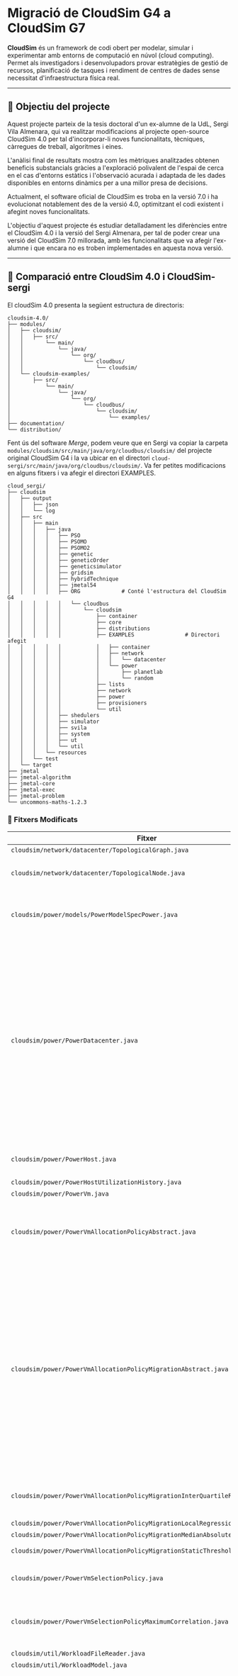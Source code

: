 # Migració de CloudSim G4 a CloudSim G7

**CloudSim** és un framework de codi obert per modelar, simular i experimentar amb entorns de computació en núvol (cloud computing). Permet als investigadors i desenvolupadors provar estratègies de gestió de recursos, planificació de tasques i rendiment de centres de dades sense necessitat d'infraestructura física real.

---

## 📌 Objectiu del projecte

Aquest projecte parteix de la tesis doctoral d'un ex-alumne de la UdL, Sergi Vila Almenara, qui va realitzar modificacions al projecte open-source CloudSim 4.0 per tal d'incorporar-li noves funcionalitats, tècniques, càrregues de treball, algoritmes i eines.

L'anàlisi final de resultats mostra com les mètriques analitzades obtenen beneficis substancials gràcies a l'exploració polivalent de l'espai de cerca en el cas d'entorns estàtics i l'observació acurada i adaptada de les dades disponibles en entorns dinàmics per a una millor presa de decisions.

Actualment, el software oficial de CloudSim es troba en la versió 7.0 i ha evolucionat notablement des de la versió 4.0, optimitzant el codi existent i afegint noves funcionalitats.

L'objectiu d'aquest projecte és estudiar detalladament les diferències entre el CloudSim 4.0 i la versió del Sergi Almenara, per tal de poder crear una versió del CloudSim 7.0 millorada, amb les funcionalitats que va afegir l'ex-alumne i que encara no es troben implementades en aquesta nova versió.

---

## 🧪 Comparació entre CloudSim 4.0 i CloudSim-sergi

El cloudSim 4.0 presenta la següent estructura de directoris:

```
cloudsim-4.0/
├── modules/
│   ├── cloudsim/
│   │   ├── src/
│   │       └── main/
│   │           └── java/
│   │               └── org/
│   │                   └── cloudbus/
│   │                       └── cloudsim/
│   └── cloudsim-examples/
│       ├── src/
│           └── main/
│               └── java/
│                   └── org/
│                       └── cloudbus/
│                           └── cloudsim/
│                               └── examples/
├── documentation/                                       
└── distribution/  
```

Fent ús del software *Merge*, podem veure que en Sergi va copiar la carpeta ```modules/cloudsim/src/main/java/org/cloudbus/cloudsim/``` del projecte original CloudSim G4 i la va ubicar en el directori ```cloud-sergi/src/main/java/org/cloudbus/cloudsim/```. Va fer petites modificacions en alguns fitxers i va afegir el directori EXAMPLES.


```
cloud_sergi/
├── cloudsim
│   ├── output
│   │   ├── json
│   │   └── log
│   ├── src
│   │   ├── main
│   │   │   ├── java
│   │   │   │   ├── PSO
│   │   │   │   ├── PSOMO
│   │   │   │   ├── PSOMO2
│   │   │   │   ├── genetic
│   │   │   │   ├── geneticOrder
│   │   │   │   ├── geneticsimulator
│   │   │   │   ├── gridsim
│   │   │   │   ├── hybridTechnique
│   │   │   │   ├── jmetal54
│   │   │   │   ├── ORG             # Conté l'estructura del CloudSim G4 
│   │   │   │   │   └── cloudbus
│   │   │   │   │       └── cloudsim
│   │   │   │   │           ├── container
│   │   │   │   │           ├── core
│   │   │   │   │           ├── distributions
│   │   │   │   │           ├── EXAMPLES                # Directori afegit
│   │   │   │   │           │   ├── container
│   │   │   │   │           │   ├── network
│   │   │   │   │           │   │   └── datacenter
│   │   │   │   │           │   └── power
│   │   │   │   │           │       ├── planetlab
│   │   │   │   │           │       └── random
│   │   │   │   │           ├── lists
│   │   │   │   │           ├── network
│   │   │   │   │           ├── power
│   │   │   │   │           ├── provisioners
│   │   │   │   │           └── util
│   │   │   │   ├── shedulers
│   │   │   │   ├── simulator
│   │   │   │   ├── svila
│   │   │   │   ├── system
│   │   │   │   ├── ut
│   │   │   │   └── util
│   │   │   └── resources
│   │   └── test
│   └── target
├── jmetal
├── jmetal-algorithm
├── jmetal-core
├── jmetal-exec
├── jmetal-problem
└── uncommons-maths-1.2.3
```

### 📁 Fitxers Modificats

| Fitxer | Canvi |
|--------|-------|
|```cloudsim/network/datacenter/TopologicalGraph.java```|Afegeix comentari ```// WORKING ON private Map<Node> nodeMap;```|
|```cloudsim/network/datacenter/TopologicalNode.java```|<ul><li>Afegeix mètode public *setNodeLabel(String name)*<br></li><li>Afegeix setter `setNodeLabel(String name)`</li></ul>|
|```cloudsim/power/models/PowerModelSpecPower.java```|<ul><li>Afegeix condició: <code>if (utilization > 1 && utilization < 1.0001){<br>utilization = 1;<br>}</code>al mètode <code>getPower()</code></li></ul>|
|```cloudsim/power/PowerDatacenter.java```|<ul><li>Afegeix la variable pública *snapshots* de tipus *List&lt;Snapshot&gt;*</li><li>Afegeix la variable pública *migrationDelay* de tipus *migrationDelay*</li><li>Afegeix la variable privada *datacenterBroker* de tipus *datacenterBroker*</li><li>Afegeix la variable privada *slotNum* de tipus *int*</li><li>Inicialitza dins el constructor les variables *snapshots* i *slotNum*</li><li>Afegeix setter de *datacenterBroker*</li><li>Afegeix setter de *migrationDelayer*</li><li>Afegeix mètode públic *updateMigrationDelayer()*</li><li>Afegeix mètode privat *migrationDelayerAllowsMigrations()*</li><li>Al mètode *updateCloudletProcessing()*:<ul><li>Afegeix un comptador de VMs per host</li><li>Executa *updateMigrationDelayer()*</li><li>Fa un *snapshot* del sistema</li><li>Inclou diferents maneres per calcular el *delay* de migració<li>Assigna *slotNum* per calcular el temps discret</li></ul></li><li>Afegeix un *StaticLog.showHostInfo()* al mètode *updateCloudletProcessingWithoutSchedulingFutureEventsForce()*</li><li>Afegeix un *JSONOutput.addPowerDatacenterState()* al mètode *updateCloudletProcessingWithoutSchedulingFutureEventsForce()*</li></ul>|
|```cloudsim/power/PowerHost.java```|<ul><li>Afegeix mètode *toString()*<br></li><li>Afegeix mètode *toJSON()*</li></ul>|
|```cloudsim/power/PowerHostUtilizationHistory.java```|Canvia el mètode *getUtilizationHistory()* de *protected* a *public*|
|```cloudsim/power/PowerVm.java```|Canvia el mètode *getUtilizationHistory()* de *protected* a *public*|
|```cloudsim/power/PowerVmAllocationPolicyAbstract.java```|<ul><li>Afegeix getter i setter de *VmSelectionPolicy*</li><li>Afegeix condició: <code>if(vm.hasPreAssignedHost) {vm.hasPreAssignedHost = false;</br>return vm.preAssignedHost;</br>}</code>al mètode *findHostForVm()*</li></ul>|
|```cloudsim/power/PowerVmAllocationPolicyMigrationAbstract.java```|<ul><li>Borra la variable privada vmSelectionPolicy</li><li>Borra la variable privada vmSelectionPolicy</li><li>Crea el mètode public *getSavedAllocationBackDoor()* de tipus *List<Map<String,Object>>*</li><li>Afegeix un constructor amb paràmetre *hostList* de tipus *List<? extends Host>*</li><li>Crea el mètode public *showMigrationMap()*</li><li>Canvia el mètode *getMigrationMapFromUnderUtilizedHosts()* de *protected* a *public*</li><li>Inicialitza la variable *underUtilizedHost* a *null* en el mètode *getMigrationMapFromUnderUtilizedHosts()*</li><li>Afegeix condició: <code>if(vm.hasPreAssignedHost) {vm.hasPreAssignedHost = false; return vm.preAssignedHost;}</code>al mètode *findHostForVm()*</li><li>Canvia el mètode *getNewVmPlacement()* de *protected* a *public*</li><li>Canvia el mètode *getVmsToMigrateFromHosts()* de *protected* a *public*</li><li>Canvia el mètode *getOverUtilizedHosts()* de *protected* a *public*</li><li>Canvia el mètode *isHostOverUtilized()* de *protected* a *public*</li><li>Canvia el mètode *saveAllocation()* de *protected* a *public*</li><li>Canvia el mètode *restoreAllocation()* de *protected* a *public*</li><li>Borra el setter i el getter de *vmSelecionPolicy*</li></ul>|
|```cloudsim/power/PowerVmAllocationPolicyMigrationInterQuartileRange.java```|<ul><li>Canvia el mètode *isHostOverUtilized()* de *protected* a *public*</li><li>Afegeix un *println* per mostrar informació pel terminal (hostID, isMigrationRequired)</li></ul>|...|
|```cloudsim/power/PowerVmAllocationPolicyMigrationLocalRegression.java```|Canvia el mètode *isHostOverUtilized()* de *protected* a *public*|
|```cloudsim/power/PowerVmAllocationPolicyMigrationMedianAbsoluteDeviation.java```|Canvia el mètode *isHostOverUtilized()* de *protected* a *public*|
|```cloudsim/power/PowerVmAllocationPolicyMigrationStaticThreshold.java```|Canvia els mètodes *isHostOverUtilized()* i *getUtilizationThreshold()* de *protected* a *public*|
|```cloudsim/power/PowerVmSelectionPolicy.java```|<ul><li>Afegeix getter i setter de AllocationPolicy</li><li>Afegeix getter i setter de PowerDatacenter</li></ul>|
|```cloudsim/power/PowerVmSelectionPolicyMaximumCorrelation.java```|<ul><li>Canvia el mètode *getCorrelationCoefficients()* de *protected* a *public*</li><li>Afegeix un *println* al principi i al final del mètode *getVmToMigrate()* per mostrar informació pel terminal (hostID)</li></ul>|
|```cloudsim/util/WorkloadFileReader.java```|Afegeix un ```@see Task```|
|```cloudsim/util/WorkloadModel.java```|Canvia un ```@see Workload``` per un ```@see Task```|
|```cloudsim/DatacenterBroker.java```|<ul><li>Crea els getters i setters de:<ul><li><code>fullTopology</code></li><li><code>centralTopology</code></li><li><code>treeTopology</code></li><li><code>leafTopology</code></li><li><code>vmsTopology</code></li><li><code>baseTopology</code></li><li><code>initialTopology</code></li><li><code>interactionsContainer</code></li></ul></li></ul><ul><li>Crea el mètode public *createSubTopologiesFromFullTopology()*</li><li>Crea el mètode public *createBaseTopologyFromFullTopology()*</li><li>Inicialitza les variables *vmHostMap* i *vmIdMap* en el constructor</li><li>Dins del mètode *processVmCreate()* afegeix un <code>vmHostMap.put(vm, vm.getHost()); vmIdMap.put(vm.getId(), vm);</code> si <code>result == CloudSimTags.TRUE</code></li><li>Afegeix condició: <code>if(finishTime == 0) {finishTime = CloudSim.clock();}</code> en el mètode *shutdownEntity()*</li>|
|```cloudsim/Host.java```|<ul><li>Fa un implements de *NetworkElement* a la classe</li><li>Afegeix getter i setter de *energyIdle*</li><li>Afegeix getter i setter de *energyFull*</li><li>Afegeix línia <code>vm.lastHostUntilDestroy = vm.getHost()</code> al mètode *vmDestroy()*</li><li>Canvia el mètode *setId()* de *protected* a *public*</li><li>Afegeix getter i setter de *networkId*</li><li>Afegeix getter i setter de *hostVmBandwith*</li></ul>|
|```cloudsim/HostDynamicWorkload.java```|<ul><li>Afegeix el mètode *extraInfo()* i l'usa dins de *updateVmsProcessing()*</li><li>Comenta les línies ```if (vm.getCurrentRequestedTotalMips() == 0){vmsToRemove.add(vm);}``` del mètode *getCompletedVms()*</li></ul>|...|
|```cloudsim/UtilizationModelPlanetLabInMemory.java```|<ul><li>Canvia la variable *schedulingInverval* de *private* a *protected*</li><li>Canvia la variable *data* de *private* a *protected*</li></ul>|
|```cloudsim/Vm.java```|<ul><li>Fa un implements de *NetworkElement* a la classe</li><li>Inicialitza dins el constructor la variable *hasPreAssignedHost*</li><li>Utilitza el mètode ```setUid(getUid(userId,id));```dins de *setId()*</li><li>Canvia el mètode *setId()* de *protected* a *public*</li></li><li>Canvia el mètode *setUserId()* de *protected* a *public*</li><li>Afegeix getter i setter de *networkId*</li><li>Afegeix mètode toString()</li></ul>|
|```cloudsim/VmAllocationPolicy.java```|<ul><li>Afegeix la variable publica *vmSelectionPolicy* de tipus *PowerVmSelectionPolicy*</li><li>Afegeix la variable privada *powerDatacenter* de tipus *PowerDatacenter*</li><li>Afegeix getter i setter de *powerDatacenter*</li><li>Canvia el mètode *setHostList()* de *protected* a *public*</li></ul>|
|```cloudsim/VmSchedulerTimeShared.java```|Afegeix dos logs dins del mètode *allocatePesForVm()*|

---

## 🧪 Evolució de CloudSim 4.0 a CloudSim 7.0

### 🔧 De CloudSim 4.0 a 5.0
  * Millora el suport per a contenidors.
  * Compatibilitat amb xarxes SDN/SFC: Modelatge d'aplicacions web en entorns multinúvol.
  * Noves extensions de VM: Inclouen monitorització de rendiment.
  * Major modularitat i compatibilitat amb models de simulació com a Software-Defined Networks (SDN) i Service Function Chaining (SFC).

### 🔧 De CloudSim 5.0 a 6.0
- Inclusió de contribucions externes:
  - Contenidors
  - Balanceig de càrrega geogràfic
  - Suport per a xarxes definides per programari (SDN)
 
### 🔧 De CloudSim 6.0 a 7.0

- Reenginyeria i arquitectura generalitzada:
    * Arquitectura base consolidada per permetre la integració modular d'extensions.
    * Refactorització de NetworkCloudSim com a extensió independent.
    * Eliminació de més de 13.000 línies de codi redundant o obsolet.

- Refactoritzacions i canvis estructurals:
    * Interfícies estàndard per les entitats “Guest” i “Host”: Millora la reutilització i extensibilitat.
    * Simplificació de ContainerCloudSim: S'eliminen redundàncies al codi.
    * NetworkCloudSim reescrit: S'afegeix capacitats de xarxa més realistes i bàsiques.
    * Nested Virtualization (Virtualització imbricada):
        - Contenidors dins de VMs
        - VMs dins d'altres VMs
        - Útil per a simulacions d'escenaris més realistes.

- Millores tècniques:
    * Ús d'estructures de dades més eficients → millora el rendiment i redueix l'ús de memòria heap.
    * Eliminació de Lombok: Simplifica el procés de compilació.
    * Migració a JUnit 5.
    * Implementació del sistema d'etiquetes CloudSimTag. Ara es fa servir "Enums" enlloc d'enters estàtics.

- Noves funcionalitats:
    * Overhead de virtualització imbricada: Paràmetre addicional per simular sobrecostos computacionals.
    * Petit test suite integrat per detectar regressions.
    * Correcció d'errors (NullPointers, errors d'arredoniment, etc.).
      
---

## 🧪 Comparació entre CloudSim 7.0 i CloudSim-sergi

### ✅ Funcionalitats ja disponibles a CloudSim 7.0

### ❌ Funcionalitats de CloudSim-sergi que falten a CloudSim 7.0

### 🧩 Taula comparativa de funcionalitats

| **Funcionalitat**                                             | **CloudSim 4.0** | **CloudSim-sergi**                                      | **CloudSim 7.0**                               | **Cal incorporar a 7.0 millorada?**                  |
| ------------------------------------------------------------- | ---------------- | ------------------------------------------------------- | ---------------------------------------------- | ---------------------------------------------------- |
| **Topologies de xarxa** (grafs, enllaços, latències)          | ❌ Limitada      | ✅ Afegida manualment (TopologicalGraph)               | ✅ Avançada i modular                          | ✅ **Fusionar millores locals si cal**              |
| **Migració amb delays i snapshots**                           | ❌ No            | ✅ Sí (migrationDelay, snapshots, slotNum)             | ❌ No                                          | ✅ **Sí, s'ha d'afegir**                            |
| **VM pre-assignades (hasPreAssignedHost)**                    | ❌ No            | ✅ Sí                                                  | ❌ No                                          | ✅ **Sí, útil per optimització**                    |
| **JSON output i logs** (StaticLog, JSONOutput)                | ❌ No            | ✅ Sí                                                  | ❌ No                                          | ✅ **Sí, afegir opcional per anàlisi**              |
| **Control detallat sobre polítiques de migració**             | ❌ Bàsic         | ✅ Afegit (public methods, mapes, logs)                | ✅ Modular però sense logs ni exposició de tot | 🔶 **Revisar duplicats i afegir mètodes útils**     |
| **Model d’energia (PowerModel, PowerVm)**                     | ✅ Bàsic         | ✅ Millorat (condició d'1.0001, toJSON)                | ✅ Redissenyat i optimitzat                    | 🔶 **Revisar compatibilitat i adaptar**             |
| **Contenidors / Nested virtualization**                       | ❌ No            | ❌ No                                                  | ✅ Sí                                          | ❌ Ja inclòs                                        |
| **Extra info a Host / Vm (networkId, energyFull, extraInfo)** | ❌ No            | ✅ Sí                                                  | ❌ Parcialment                                 | ✅ **Afegir getters/setters**                       |
| **Gestió de polítiques com a objectes reutilitzables**        | ❌ No            | ✅ Sí (setters de vmSelectionPolicy, datacenterBroker) | ✅ Interfaces modulars                         | 🔶 Revisar integració, però majoritàriament inclòs  |
| **Output detallat de migració i host info**                   | ❌ No            | ✅ Sí (logs, println)                                  | ❌ No                                          | ✅ **Afegir com a feature opcional**                |
| **Exposició de mètodes protegits**                            | ❌ No            | ✅ Sí                                                  | ❌ Parcial                                     | ✅ **Sí, per facilitació de testing i modularitat** |
| **Millora d’assignació VM (mapes, shutdown fix)**             | ❌ No            | ✅ Sí (vmHostMap, vmIdMap)                             | ❌ No                                          | ✅ **Afegir a Broker 7.0 si no existeix**           |

---

## 🧰 Requisits previs

Assegura’t de tenir instal·lat:

* Java JDK (versió 8 o superior)
* Apache Maven o Gradle (segons la versió)
* IntelliJ IDEA o qualsevol IDE Java
---

## 🛠️ Instal·lació

*1. Descomprimir el fitxer zip corresponent*
  - [CloudSim 4.0 i 7.0](https://github.com/cloudslab/cloudsim/releases)
  - [CloudSim-sergi](https://bitbucket.org/svila_phd/metacloudsim/src/vmAllocation/)

*2. Importar el projecte al teu IDE Java*

*3. Executar un exemple*
   - Ves a ```cloudsim-examples/src/main/java/org/cloudbus/cloudsim/examples/```
   - Executa una classe com ```CloudSimExample1.java```

---
